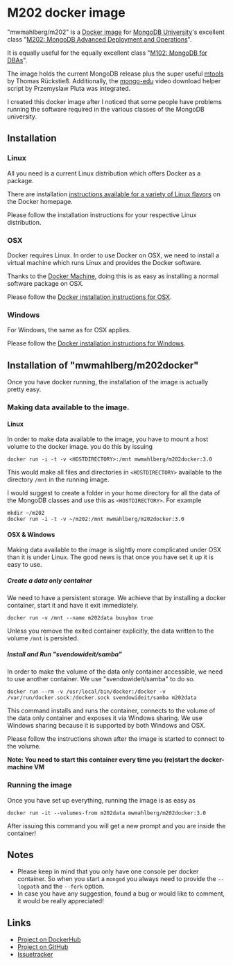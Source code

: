# M202 docker image
"mwmahlberg/m202" is a [Docker image][docker] for [MongoDB University][university]'s excellent class "[M202: MongoDB Advanced Deployment and Operations][m202]".

It is equally useful for the equally excellent class "[M102: MongoDB for DBAs][m102]".

The image holds the current MongoDB release plus the super useful [mtools][mtools] by Thomas Rückstieß.
Additionally, the [mongo-edu][medu] video download helper script by Przemyslaw Pluta was integrated.

I created this docker image after I noticed that some people have problems running the software required in the various classes of the MongoDB university.

## Installation
### Linux

All you need is a current Linux distribution which offers Docker as a package.

There are installation [instructions available for a variety of Linux flavors][dockerLinux] on the Docker homepage.

Please follow the installation instructions for your respective Linux distribution.

### OSX

Docker requires Linux. In order to use Docker on OSX, we need to install a virtual machine which runs Linux and provides the Docker software.

Thanks to the [Docker Machine][docker-machine], doing this is as easy as installing a normal software package on OSX.

Please follow the [Docker installation instructions for OSX][dockerOSX].

### Windows

For Windows, the same as for OSX applies.

Please follow the [Docker installation instructions for Windows][dockerWin].

## Installation of "mwmahlberg/m202docker"
Once you have docker running, the installation of the image is actually pretty easy.

### Making data available to the image.
#### Linux
In order to make data available to the image, you have to mount a host volume to the docker image. you do this by issuing

    docker run -i -t -v <HOSTDIRECTORY>:/mnt mwmahlberg/m202docker:3.0

This would make all files and directories in `<HOSTDIRECTORY>` available to the directory `/mnt` in the running image.

I would suggest to create a folder in your home directory for all the data of the MongoDB classes and use this as `<HOSTDIRECTORY>`. For example

    mkdir ~/m202
    docker run -i -t -v ~/m202:/mnt mwmahlberg/m202docker:3.0

#### OSX & Windows
Making data available to the image is slightly more complicated under OSX than it is under Linux. The good news is that once you have set it up it is easy to use.

##### Create a data only container

We need to have a persistent storage. We achieve that by installing a docker container, start it and have it exit immediately.

    docker run -v /mnt --name m202data busybox true

Unless you remove the exited container explicitly, the data written to the volume `/mnt` is persisted.

##### Install and Run "svendowideit/samba"

In order to make the volume of the data only container accessible, we need to use another container. We use "svendowideit/samba" to do so.

    docker run --rm -v /usr/local/bin/docker:/docker -v /var/run/docker.sock:/docker.sock svendowideit/samba m202data    

This command installs and runs the container, connects to the volume of the data only container and exposes it via Windows sharing.
We use Windows sharing because it is supported by both Windows and OSX.

Please follow the instructions shown after the image is started to connect to the volume.

**Note: You need to start this container every time you (re)start the docker-machine VM**

### Running the image

Once you have set up everything, running the image is as easy as

    docker run -it --volumes-from m202data mwmahlberg/m202docker:3.0

After issuing this command you will get a new prompt and you are inside the container!

## Notes

 * Please keep in mind that you only have one console per docker container. So when you start a `mongod` you always need to provide the `--logpath` and the `--fork` option.
 * In case you have any suggestion, found a bug or would like to comment, it would be really appreciated!

## Links

 * [Project on DockerHub][ppdocker]
 * [Project on GitHub][ppgithub]
 * [Issuetracker][issuetracker]


[docker]: https://www.docker.com/whatisdocker/ "\"What is Docker?\" on docker.com"
[mtools]: https://github.com/rueckstiess/mtools/blob/master/README.md "mtools README on github.com"
[university]: https://university.mongodb.com "Homepage of the MongoDB University"
[m202]: https://university.mongodb.com/courses/10gen/M202/2014_September/about "\"About M202\" on university.mongodb.com"
[m102]: https://university.mongodb.com/courses/10gen/M102/2014_September/about "\"About M102\" on university.mongodb.com"
[medu]: https://github.com/przemyslawpluta/mongo-edu "Project page of mongo-edu on github.com"
[docker-machine]: https://docs.docker.com/machine/ "Homepage of Docker Machine"
[dockerLinux]: https://docs.docker.com/engine/installation/linux/ "Docker installation instructions overview"
[dockerOSX]: https://docs.docker.com/engine/installation/mac/ "Docker installation instructions for OSX"
[dockerWin]: https://docs.docker.com/engine/installation/windows/ "Docker installation instructions for Windows"
[ppdocker]: https://registry.hub.docker.com/u/mwmahlberg/m202docker/
[ppgithub]: https://github.com/mwmahlberg/m202docker
[issuetracker]: https://github.com/mwmahlberg/m202docker/issues?q=is%3Aopen+is%3Aissue
